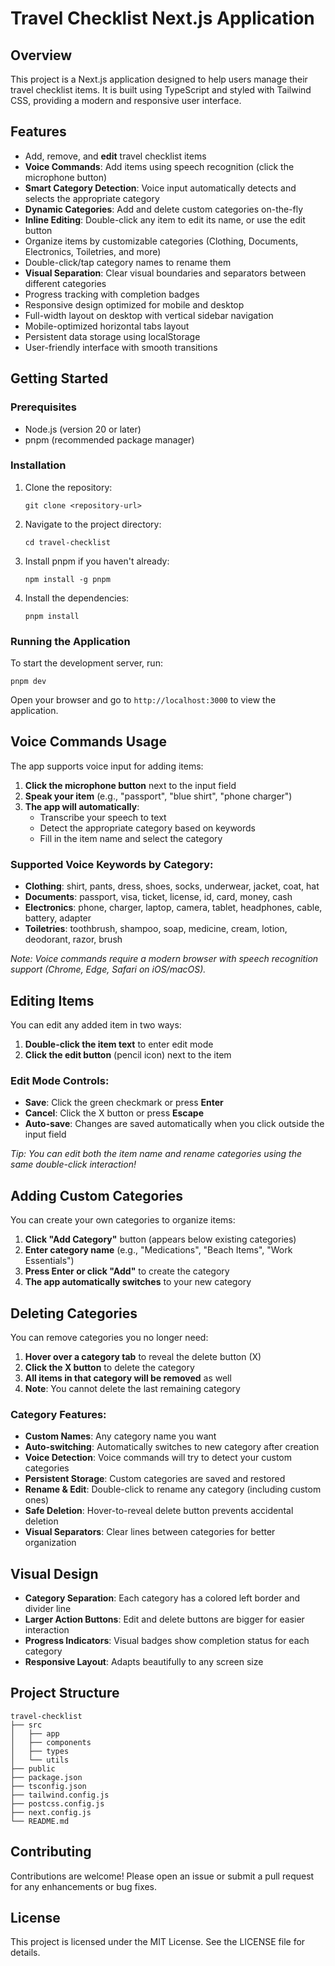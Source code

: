 # Travel Checklist Next.js Application

## Overview
This project is a Next.js application designed to help users manage their travel checklist items. It is built using TypeScript and styled with Tailwind CSS, providing a modern and responsive user interface.

## Features
- Add, remove, and **edit** travel checklist items
- **Voice Commands**: Add items using speech recognition (click the microphone button)
- **Smart Category Detection**: Voice input automatically detects and selects the appropriate category
- **Dynamic Categories**: Add and delete custom categories on-the-fly
- **Inline Editing**: Double-click any item to edit its name, or use the edit button
- Organize items by customizable categories (Clothing, Documents, Electronics, Toiletries, and more)
- Double-click/tap category names to rename them
- **Visual Separation**: Clear visual boundaries and separators between different categories
- Progress tracking with completion badges
- Responsive design optimized for mobile and desktop
- Full-width layout on desktop with vertical sidebar navigation
- Mobile-optimized horizontal tabs layout
- Persistent data storage using localStorage
- User-friendly interface with smooth transitions

## Getting Started

### Prerequisites
- Node.js (version 20 or later)
- pnpm (recommended package manager)

### Installation
1. Clone the repository:
   ```
   git clone <repository-url>
   ```
2. Navigate to the project directory:
   ```
   cd travel-checklist
   ```
3. Install pnpm if you haven't already:
   ```
   npm install -g pnpm
   ```
4. Install the dependencies:
   ```
   pnpm install
   ```

### Running the Application
To start the development server, run:
```
pnpm dev
```
Open your browser and go to `http://localhost:3000` to view the application.

## Voice Commands Usage

The app supports voice input for adding items:

1. **Click the microphone button** next to the input field
2. **Speak your item** (e.g., "passport", "blue shirt", "phone charger")
3. **The app will automatically**:
   - Transcribe your speech to text
   - Detect the appropriate category based on keywords
   - Fill in the item name and select the category

### Supported Voice Keywords by Category:
- **Clothing**: shirt, pants, dress, shoes, socks, underwear, jacket, coat, hat
- **Documents**: passport, visa, ticket, license, id, card, money, cash
- **Electronics**: phone, charger, laptop, camera, tablet, headphones, cable, battery, adapter
- **Toiletries**: toothbrush, shampoo, soap, medicine, cream, lotion, deodorant, razor, brush

*Note: Voice commands require a modern browser with speech recognition support (Chrome, Edge, Safari on iOS/macOS).*

## Editing Items

You can edit any added item in two ways:

1. **Double-click the item text** to enter edit mode
2. **Click the edit button** (pencil icon) next to the item

### Edit Mode Controls:
- **Save**: Click the green checkmark or press **Enter**
- **Cancel**: Click the X button or press **Escape**
- **Auto-save**: Changes are saved automatically when you click outside the input field

*Tip: You can edit both the item name and rename categories using the same double-click interaction!*

## Adding Custom Categories

You can create your own categories to organize items:

1. **Click "Add Category"** button (appears below existing categories)
2. **Enter category name** (e.g., "Medications", "Beach Items", "Work Essentials")
3. **Press Enter or click "Add"** to create the category
4. **The app automatically switches** to your new category

## Deleting Categories

You can remove categories you no longer need:

1. **Hover over a category tab** to reveal the delete button (X)
2. **Click the X button** to delete the category
3. **All items in that category will be removed** as well
4. **Note**: You cannot delete the last remaining category

### Category Features:
- **Custom Names**: Any category name you want
- **Auto-switching**: Automatically switches to new category after creation
- **Voice Detection**: Voice commands will try to detect your custom categories
- **Persistent Storage**: Custom categories are saved and restored
- **Rename & Edit**: Double-click to rename any category (including custom ones)
- **Safe Deletion**: Hover-to-reveal delete button prevents accidental deletion
- **Visual Separators**: Clear lines between categories for better organization

## Visual Design

- **Category Separation**: Each category has a colored left border and divider line
- **Larger Action Buttons**: Edit and delete buttons are bigger for easier interaction
- **Progress Indicators**: Visual badges show completion status for each category
- **Responsive Layout**: Adapts beautifully to any screen size

## Project Structure
```
travel-checklist
├── src
│   ├── app
│   ├── components
│   ├── types
│   └── utils
├── public
├── package.json
├── tsconfig.json
├── tailwind.config.js
├── postcss.config.js
├── next.config.js
└── README.md
```

## Contributing
Contributions are welcome! Please open an issue or submit a pull request for any enhancements or bug fixes.

## License
This project is licensed under the MIT License. See the LICENSE file for details.